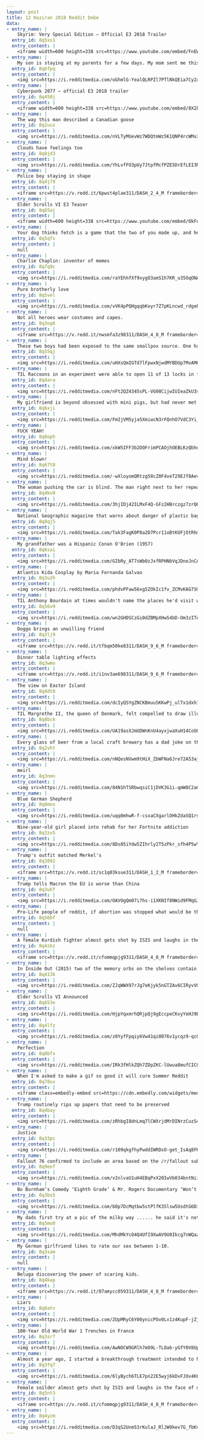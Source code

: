 ```yaml
---
layout: post
title: 12 Haziran 2018 Reddit Debe
data:
- entry_name: |
    Skyrim: Very Special Edition – Official E3 2018 Trailer
  entry_id: 8q5xs1
  entry_content: |
    <iframe width=600 height=338 src=https://www.youtube.com/embed/FnEW6dX_BmU?feature=oembed&enablejsapi=1 frameborder=0 allow=autoplay; encrypted-media allowfullscreen></iframe>
- entry_name: |
    My son is staying at my parents for a few days. My mom sent me this photo.
  entry_id: 8q6fpq
  entry_content: |
    <img src=https://i.redditmedia.com/oGhmlG-YealQLRPZl7PTlNkQEia7Cy2aDk2nl4xnta4.jpg?s=3823a7c1ad009c93962b29feb4f07f30 frameborder=0>
- entry_name: |
    Cyberpunk 2077 – official E3 2018 trailer
  entry_id: 8q450j
  entry_content: |
    <iframe width=600 height=338 src=https://www.youtube.com/embed/8X2kIfS6fb8?feature=oembed&enablejsapi=1 frameborder=0 allow=autoplay; encrypted-media allowfullscreen></iframe>
- entry_name: |
    The way this man described a Canadian goose
  entry_id: 8q2uuz
  entry_content: |
    <img src=https://i.redditmedia.com/nVLTyMUevWz7WDQtmWz5K1QNP4rcWMx3s8IgHWBARBw.jpg?s=48ce40fd0d1137ca7b5fe2f5ef56b335 frameborder=0>
- entry_name: |
    Clouds have feelings too
  entry_id: 8q8jd3
  entry_content: |
    <img src=https://i.redditmedia.com/YhLvfFO3pUy7JtpfMcfPZE5DrEfLEI3NSP7Wg3Y2WL8.jpg?s=11a8514914eef72b21b6760fe8daed58 frameborder=0>
- entry_name: |
    Police boy staying in shape
  entry_id: 8q4j79
  entry_content: |
    <iframe src=https://v.redd.it/6pwst4plae311/DASH_2_4_M frameborder=0></iframe>
- entry_name: |
    Elder Scrolls VI E3 Teaser
  entry_id: 8q65aj
  entry_content: |
    <iframe width=600 height=338 src=https://www.youtube.com/embed/OkFdqqyI8y4?feature=oembed&enablejsapi=1 frameborder=0 allow=autoplay; encrypted-media allowfullscreen></iframe>
- entry_name: |
    Your dog thinks fetch is a game that the two of you made up, and he loves you for that
  entry_id: 8q5qfs
  entry_content: |
    null
- entry_name: |
    Charlie Chaplin: inventor of memes
  entry_id: 8q7q9c
  entry_content: |
    <img src=https://i.redditmedia.com/raYEhhfXf9xygO3amS1h7KR_u35OqONAd8VBGFQFntg.jpg?s=c768810f29a5961d2de6f45662714cfe frameborder=0>
- entry_name: |
    Pure brotherly love
  entry_id: 8q5vel
  entry_content: |
    <img src=https://i.redditmedia.com/vVK4pPQHgqqbKoyr7Z7pKLncwd_rdgePnU-pfzNMMMQ.jpg?s=37b026d042a7d34192fbd385e116ec8a frameborder=0>
- entry_name: |
    Not all heroes wear costumes and capes.
  entry_id: 8q3og6
  entry_content: |
    <iframe src=https://v.redd.it/nwsmfa3z98311/DASH_4_8_M frameborder=0></iframe>
- entry_name: |
    These two boys had been exposed to the same smallpox source. One had been vaccinated, the other hadn't.
  entry_id: 8q55qj
  entry_content: |
    <img src=https://i.redditmedia.com/uHXsQmIGTd7lFpwxNjwdMYBDUp7MvAM6iKIW1fJ7bN0.jpg?s=f6868fa3a8a5a6c6a0649750fc7c0697 frameborder=0>
- entry_name: |
    TIL Raccoons in an experiment were able to open 11 of 13 locks in fewer than 10 tries and had no problems repeating the action when the locks were rearranged or turned upside down. They could also remember the solutions to tasks for 3 years.
  entry_id: 8q4ara
  entry_content: |
    <img src=https://i.redditmedia.com/nFt2QZ4345sPL-VG08CijwIUIeaZkU3sFJFRHvW7nPY.jpg?s=e32a89b6d311291124535ebf27ee95df frameborder=0>
- entry_name: |
    My girlfriend is beyond obsessed with mini pigs, but had never met one. That changed today.
  entry_id: 8q6xji
  entry_content: |
    <img src=https://i.redditmedia.com/FmIjVM5yja5XmiwcN3rFQnhO7VdC3Yi_d4PgYKc7Yyk.jpg?s=fd1293b2e465c1ad8e25cbff780e03a2 frameborder=0>
- entry_name: |
    FUCK YEAH!
  entry_id: 8q8oph
  entry_content: |
    <img src=https://i.redditmedia.com/xkW5IFF3b2DOFrimPCAOjhOEBLKzQbhorQBveM8B72U.jpg?s=f1e0d1e843050f1be50a60cbe4c98106 frameborder=0>
- entry_name: |
    Mind blown!
  entry_id: 8q67t8
  entry_content: |
    <img src=https://i.redditmedia.com/-wXloyomQRtzg58cZ0F4veT29EJf8AevH8wx4OME0bI.jpg?s=d760e9cb123103a26f9204bef2abbc75 frameborder=0>
- entry_name: |
    The woman pushing the car is blind. The man right next to her repeats every single thing he sees; What’s on sale, the brands and styles. I heard her say while choosing bath towels “ Please get me two white ones, I love the color white”... let us cherish the small gift that is eyesight!
  entry_id: 8q4kv0
  entry_content: |
    <img src=https://i.redditmedia.com/3hjIDj42ILMxF4Q-GFz2HBrczgz7zrQ6zXlVHSWvSfA.jpg?s=a0445bc2c51df1d6d305c7c1e009397b frameborder=0>
- entry_name: |
    National Geographic magazine that warns about danger of plastic bags comes inside a plastic bag that is inside a plastic bag
  entry_id: 8q8qj5
  entry_content: |
    <img src=https://i.redditmedia.com/Tak3FagK0P8a2D7Pcr11oBtKUFjOtRhmpHZ35MwT-ko.png?s=4a23178fa08226f79d1f55c199e59c06 frameborder=0>
- entry_name: |
    My grandfather was a Hispanic Conan O'Brien (1957)
  entry_id: 8q6sai
  entry_content: |
    <img src=https://i.redditmedia.com/GIbRy_AT7sWb0zJxfRPHNbVqJDneJnCAJSPcArwoYEo.jpg?s=df60d58be858957ea2ffd02c83de7017 frameborder=0>
- entry_name: |
    Atlantis Kida Cosplay by Maria Fernanda Galvao
  entry_id: 8q3u2h
  entry_content: |
    <img src=https://i.redditmedia.com/phdvPFaw56xg5ZOkIc1fv_ZCMvKAG7SUIpDGFJI5v_M.jpg?s=5d253cbe4b76414c8d77372a629d318d frameborder=0>
- entry_name: |
    TIL Anthony Bourdain at times wouldn't name the places he'd visit while filming. He did this sometimes to prevent tourists from turning a bar or restaurant into a tourist trap after filming there.
  entry_id: 8q56v9
  entry_content: |
    <img src=https://i.redditmedia.com/wn2GHDSCzGi0dZBMpXHwS4bD-Om3zITeNHpdzESLjuA.jpg?s=f1ae012be683aa8fc935bbdc13479d21 frameborder=0>
- entry_name: |
    Doggo brings an unwilling friend
  entry_id: 8q3lj9
  entry_content: |
    <iframe src=https://v.redd.it/tfbqm50ke8311/DASH_9_6_M frameborder=0></iframe>
- entry_name: |
    Dinner table lighting effects
  entry_id: 8q3wmo
  entry_content: |
    <iframe src=https://v.redd.it/i1nv3ae698311/DASH_9_6_M frameborder=0></iframe>
- entry_name: |
    The view on Easter Island
  entry_id: 8q4dt8
  entry_content: |
    <img src=https://i.redditmedia.com/dcIyQSYgZNCKBmuuSKKwPj_ulTx1dxh1k2TWTNj0Xi0.jpg?s=ae4963481034d96cb8ff89259f4dcc66 frameborder=0>
- entry_name: |
    TIL Margrethe II, the queen of Denmark, felt compelled to draw illustrations for The Lord of the Rings in the 70s and sent them to Tolkien himself. He noted her style was quite similar to his own. Her drawings were used as a basis for the illustrations in the Danish translation of the books.
  entry_id: 8q8bck
  entry_content: |
    <img src=https://i.redditmedia.com/UA19asXJmUDWnKnU4ayxjwaXuH14CoU8pYF5rOSq7g4.jpg?s=8d98e41e4af5a674a57bc2e494b9719b frameborder=0>
- entry_name: |
    Every glass of beer from a local craft brewery has a dad joke on the back
  entry_id: 8q2vht
  entry_content: |
    <img src=https://i.redditmedia.com/nNQesNVwm9tHiX_ZbWFNa6Jre72A53aj7r47yB1QmD8.jpg?s=52a3fdea4181cac83c9dc91aba946237 frameborder=0>
- entry_name: |
    meirl
  entry_id: 8q3nmn
  entry_content: |
    <img src=https://i.redditmedia.com/84N1hTSRbwqsiC1jDVK3G1i-qmW8C2aGbx2sj5Jq7Q4.jpg?s=9078687f4ff0d1f45efb26683c13fa2e frameborder=0>
- entry_name: |
    Blue German Shepherd
  entry_id: 8q8mox
  entry_content: |
    <img src=https://i.redditmedia.com/uqq0mhwR-f-csxaCXgarlOHkZdaSQ1rsebHwwDQ4r-4.jpg?s=2a4d3131ee43f5df1d17cc08a2322c86 frameborder=0>
- entry_name: |
    Nine-year-old girl placed into rehab for her Fortnite addiction
  entry_id: 8q3zv5
  entry_content: |
    <img src=https://i.redditmedia.com/8Ds05iYdw5ZIhrly2T5zPkr_sfh4P5wYiEhP29iF1sk.jpg?s=eb06f8eb7c08539d620a2199065e6d8d frameborder=0>
- entry_name: |
    Trump's outfit matched Merkel's
  entry_id: 8q3892
  entry_content: |
    <iframe src=https://v.redd.it/sc1q03ksue311/DASH_1_2_M frameborder=0></iframe>
- entry_name: |
    Trump tells Macron the EU is worse than China
  entry_id: 8q3uhf
  entry_content: |
    <img src=https://i.redditmedia.com/OAVOgQm07i7hs-i1XKNIf8NWid9FMqGJNLmTOegOOWw.jpg?s=08b5c6fd93963b08d5acb524490c29ee frameborder=0>
- entry_name: |
    Pro-Life people of reddit, if abortion was stopped what would be the plan to ensure the welfare of the thousands of neglected and unwanted children?
  entry_id: 8q56bf
  entry_content: |
    null
- entry_name: |
    A female Kurdish fighter almost gets shot by ISIS and laughs in the face of death
  entry_id: 8q4zkz
  entry_content: |
    <iframe src=https://v.redd.it/cfommqpjg9311/DASH_4_8_M frameborder=0></iframe>
- entry_name: |
    In Inside Out (2015) two of the memory orbs on the shelves contain scenes from Up (2009). One features Carl & Ellie's wedding, while the other shows their house.
  entry_id: 8q413k
  entry_content: |
    <img src=https://i.redditmedia.com/ZJqWWX97rJg7eKjyk5nGTZAv6CIRyvVGp9bhQfyNL1c.png?s=44f13a45aa7f941a06260a46962821b8 frameborder=0>
- entry_name: |
    Elder Scrolls VI Announced
  entry_id: 8q653e
  entry_content: |
    <img src=https://i.redditmedia.com/HjpYqxmrhQRjpQj9gEccpeCKvyYeHJ9E7M6jLm8N2f4.jpg?s=076ec2bf2149206fe48d6afb0938e6a7 frameborder=0>
- entry_name: |
  entry_id: 8q4lfz
  entry_content: |
    <img src=https://i.redditmedia.com/z0YyfFpqiy6Vw41qi0876v1ycqz9-qcQTwnF__utdEw.jpg?s=2367c436998fa559d3fbdc5254f0dc8b frameborder=0>
- entry_name: |
    Perfection
  entry_id: 8q8bfx
  entry_content: |
    <img src=https://i.redditmedia.com/IRk3fHlkZQh7ZDpZKC-lUwua8mufCIC8Y8oV9n9QvSg.jpg?s=94ea28e71ceb7f0157c0863c27462df6 frameborder=0>
- entry_name: |
    When I'm asked to make a gif so good it will cure Summer Reddit
  entry_id: 8q78uv
  entry_content: |
    <iframe class=embedly-embed src=https://cdn.embedly.com/widgets/media.html?src=https%3A%2F%2Fgfycat.com%2Fifr%2FImprobableFickleKitty&url=https%3A%2F%2Fgfycat.com%2FImprobableFickleKitty&image=https%3A%2F%2Fthumbs.gfycat.com%2FImprobableFickleKitty-size_restricted.gif&key=2aa3c4d5f3de4f5b9120b660ad850dc9&type=text%2Fhtml&schema=gfycat width=600 height=340 scrolling=no frameborder=0 allowfullscreen></iframe>
- entry_name: |
    Trump routinely rips up papers that need to be preserved
  entry_id: 8q4bay
  entry_content: |
    <img src=https://i.redditmedia.com/zRhbgI8dnLmq7lCWXrjdMrDINrzCuzS40F2Uz2wBIjg.jpg?s=ceaa1b747fa7c2bc7bc4a06590ec0a60 frameborder=0>
- entry_name: |
    Justice
  entry_id: 8q33pc
  entry_content: |
    <img src=https://i.redditmedia.com/r109qkgfhyPwddIWRDsO-get_IsAq8FKtpS4R6YblCM.jpg?s=798d51bf016a545c317cb3affdbb6f82 frameborder=0>
- entry_name: |
    Fallout 76 confirmed to include an area based on the /r/fallout sub
  entry_id: 8q9eof
  entry_content: |
    <img src=https://i.redditmedia.com/v2nlvaU1uH4EBqPxX20IwVb034bntNiiCVgdVy2mWIw.jpg?s=7ba3362529eb67404c36eee26854b6e9 frameborder=0>
- entry_name: |
    Bo Burnham’s Comedy ‘Eighth Grade’ & Mr. Rogers Documentary ‘Won’t You Be My Neighbor?’ Win Top Awards at Seattle International Film Festival
  entry_id: 8q3bx5
  entry_content: |
    <img src=https://i.redditmedia.com/bOp7DcMqtbw5stPlfK35lsw5UsdtG6DiwI1_ulOPSN8.jpg?s=bc5856ad64b235d1e639a4b03bc730df frameborder=0>
- entry_name: |
    My dads first try at a pic of the milky way ...... he said it's not good enough to post on Reddit... so I'm posting it for him !!!!
  entry_id: 8q5mo0
  entry_content: |
    <img src=https://i.redditmedia.com/MhdMkYcO4Q4UfI9XwAV9U0Ikcg7nWQazEyX8PZpNG18.jpg?s=17bede996ff96cb340b3669ba58f4a38 frameborder=0>
- entry_name: |
    My German girlfriend likes to rate our sex between 1-10.
  entry_id: 8q3sam
  entry_content: |
    null
- entry_name: |
    Beluga discovering the power of scaring kids.
  entry_id: 8q4kap
  entry_content: |
    <iframe src=https://v.redd.it/07amycc059311/DASH_4_8_M frameborder=0></iframe>
- entry_name: |
    Liars
  entry_id: 8q6atv
  entry_content: |
    <img src=https://i.redditmedia.com/ZUpMRyC6Y00ynicPOv0Lv1z4KupF-jZjmKbdbd98IfU.png?s=fe6f9c7b1c73a03b7fd3ebd22e6f903e frameborder=0>
- entry_name: |
    100-Year Old World War 1 Trenches in France
  entry_id: 8q3sr7
  entry_content: |
    <img src=https://i.redditmedia.com/AwNOCW9GRlh7mO9L-TLOab-yGfY0V8Up2Kgc2B0OhGc.jpg?s=8ef0208596f921fb0845b6841dc594a6 frameborder=0>
- entry_name: |
    Almost a year ago, I started a breakthrough treatment intended to halt the progressive nature of my disease. Last night, I sat upright, unassisted, for the first time in 15+ years.
  entry_id: 8q3fq7
  entry_content: |
    <img src=https://i.redditmedia.com/6lyBych6TLE7pn22E5wyj6kDvFJOv4K6wu13eLqRrXQ.jpg?s=2bc39138f3518f1cb1534cf07fe9987b frameborder=0>
- entry_name: |
    Female soilder almost gets shot by ISIS and laughs in the face of death
  entry_id: 8q5nt3
  entry_content: |
    <iframe src=https://v.redd.it/cfommqpjg9311/DASH_4_8_M frameborder=0></iframe>
- entry_name: |
  entry_id: 8q4yzm
  entry_content: |
    <img src=https://i.redditmedia.com/D3qS2Unm53rKulaJ_RlJW9kev7G_fbKvpi9g_5zxp2s.jpg?s=a15dc671ba27423d7ed1afa5d9125219 frameborder=0>
---
```

